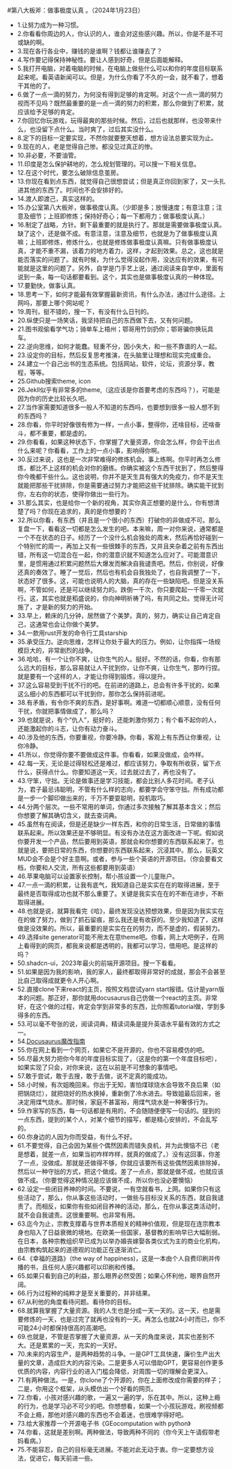 #第八大板斧：做事极度认真 。（2024年1月23日） 

- 1.让努力成为一种习惯。
- 2.你看看你周边的人，你认识的人，谁会对这些感兴趣。所以，你是不是不可或缺的啊。
- 3.现在各行各业中，赚钱的是谁啊？钱都让谁赚去了？
- 4.写作要记得保持神秘性。要让人感到好奇，但是后面能解释。
- 5.我打开电脑，对着电脑的时候，在电脑上做些什么可以和你的年度目标联系起来呢。看英语新闻可以。但是，为什么你看了不久的一会，就不看了，想着干其他的了。
- 6.做了一点一滴的努力，为何没有得到足够的肯定啊。对这个一点一滴的努力视而不见吗？既然最重要的是一点一滴的努力的积累，那么你做到了积累，就应该给予足够的肯定。
- 7.你回忆你玩游戏，玩得最爽的那些时候。然后，过后也就那样，也没带来什么，也没留下点什么。当时爽了，过后其实没什么。
- 8.定下的目标一定要实现，不然你就要整天想着，想方设法总要实现为止。
- 9.现在的人，老是觉得自己惨。都没见过真正的惨。
- 10.非必要，不要油管。
- 11.印度是怎么保护耕地的，怎么规划管理的。可以搜一下相关信息。
- 12.在这个时代，要怎么破除信息茧房。
- 13.你现在看到点东西，就觉得自己很想尝试；但是真正你回到家了，又一头扎进其他的东西了。时间也不会安排好的。
- 14.渡人即渡己，真实这样的。
- 15.办公室第八大板斧，做事极度认真。（少即是多；放慢速度；有意注意；注意及细节；上班即修炼；保持好奇心；每一下都用力；做事极度认真。）
- 16.制定了战略，方针。剩下最重要的就是执行了。那就是需要做事极度认真。缺了这个，还是做不成。有意注意，注意及细节，也就是为了做事极度认真嘛；上班即修炼，修炼什么，也就是修炼做事极度认真嘛。只有做事极度认真，才能不重不漏，该着力的地方着力，这样，才起到效果。总之，这也就是能否落实的问题了。就有时候，为什么觉得没起作用，没达应有的效果，有可能就是这里的问题了。另外，自学是门手艺上说，通过阅读来自学中，里面有说到一条，每一句话都要看到。这个，其实也是做事极度认真的一种体现。
- 17.要勤快，做事认真。
- 18.思考一下，如何才能最有效掌握最新资讯，有什么办法，通过什么途径。上网吗，那要上哪个网站呢？
- 19.周刊，挺不错的，搜一下，有没有什么日刊的。
- 20.纵使只是一场笑话，我坚持把自己的东西做下去，又有何问题。
- 21.图书观偷看学气功；骑单车上梧州；鄂哥用竹剑扔你；鄂哥骗你换玩具车。
- 22.逆向思维，如何才能蠢。轻重不分，因小失大，和一些不靠谱的人一起。
- 23.设定你的目标，然后反复思考推演，在头脑里让理想和现实完成重合。
- 24.建立一个自己出书的生态系统。包括网站，软件，论坛，资源分享，教程，等等。
- 25.Github搜索theme, icon
- 26.Jekll似乎有非常多的theme,（这应该是你首要考虑的东西吗？），可能是因为你的历史比较长久吧。
- 27.当作家需要知道很多一般人不知道的东西吗，也要想到很多一般人想不到的东西吗？
- 28.你看，你平时好像很有修为一样，一点小事，整得你，还啥目标，还啥奋斗，都不重要，都是虚的。
- 29.你看看，如果这种状态下，你掌握了大量资源，你会怎么样，你会干出点什么来呢？你看看，工作上的一点小事，影响得你啊。
- 30.反过来说，这也是一次非常难得的修炼机会。事上练啊。你平时再怎么修炼，都比不上这样的机会对你的磨练。你确实被这个东西干扰到了，然后整得你今晚都干些什么。这也说明，你并不是天生具有强大的免疫力，你不是天生就能把那些干扰排除，你是需要通过努力才能把这些干扰排除。确实能干扰到你，左右你的状态，使得你做出一些行为。
- 31.那么其实，也是给你一个新的视角，其实你真正想要的是什么，你有想清楚了吗？你现在追求的，真的是你想要的？
- 32.所以你看，有东西（并且是一个很小的东西）打破你的非做成不可。那么复盘一下，看看这一切都是怎么发生的吧。本来嘛，周一对你来说，通常都是一个不在状态的日子。经历了一个没什么机会独处的周末，然后再恰好碰到一个特别忙的周一，再加上又有一些很棘手的东西，又并且夹杂着之前有东西出错，所有这一切混合在一起，你的潜意识就不知道怎么应对了。可能潜意识里，是惯用通过积累问题然后大爆发而解决自我谴责吧。然后，你别说，好像还真的奏效了。睡了一觉后，然后也有机会自我独处了，也自我调整了一下，状态好了很多。这，可能也说明人的大脑，真的存在一些缺陷吧。但是没关系啊，不管如何，还是可以继续努力的。跌倒一千次，你只要爬起一千零一次就行。这，其实也就是稻盛说的，你向神明祈祷了吗，有共同之处。觉得无计可施了，才是新的努力的开始。
- 33.早上，赖床的几分钟，居然做了个美梦。真的，努力，确实让自己肯定自己，这通常也会让你做个美梦。
- 34.一款用rust开发的命令行工具starship
- 35.承受压力。逆向思维，怎样让你处于最大的压力。例如，让你指挥一场规模巨大的，非常剧烈的战争。
- 36.哈哈，有一个让你不爽，让你生气的人。挺好。不然的话，你看，你有那么远大的目标，那么容易就让人干扰到你，让你不爽，让你生气，那咋行捏。就是要有一个这样的人，才能让你得到锻炼，得以提升。
- 37.这么容易受到干扰不行的吧。在前进的道路上，总会有许多干扰的，如果这么细小的东西都可以干扰到你，那你怎么保持前进呢。
- 38.有矛盾，有令你不爽的东西，是好事啊。难道一切都顺心顺意，没有任何干扰，你就把事情做成了，那么吗？
- 39.也就是说，有个“仇人”，挺好的，还能刺激你努力；有个看不起你的人，还能激起你的斗志，让你有动力奋斗。
- 40.涉及他的东西，你要重视，你要冷静。你看，客观上有东西让你重视，让你冷静。
- 41.所以，你觉得你要不要做成这件事。你看看，如果没做成，会咋样。
- 42.每一天，无论是过得轻松还是难过，都应该努力，争取有所收获，留下点什么，获得点什么。你要知道这一天，过去就过去了，再也没有了。
- 43.守笨，守拙。无论是做事还是学习技能，都会比别人多花时间。老子认为，君子最忌讳聪明，不管有什么样的志向，都要学会守笨守拙。所有成功都是一步一个脚印做出来的，千万不要耍聪明，投机取巧。
- 44.分两个层次。一些不常用的单词，你通过多次接触了解其基本含义；然后你想要了解其确切含义，就去查词典。
- 45.虽然有在阅读，但是还是缺少一样东西，和你的日常生活，日常做的事情联系起来。所以效果还是不够明显。有没有办法在这方面改进一下呢。假如说你要开发一个产品，然后要用到英语，那就会和你想要的东西联系起来了。也就是说，要把日常的东西，你想要的东西联系起来，沉浸其中。那么，玩英文MUD会不会是个好主意啊。或者，参与一些个英语的开源项目。（你会要看文档，你要和人交流，所有这些都要用到英语）
- 46.苹果电脑可以设置家长控制，帮小孩设置一个儿童账户。
- 47.一点一滴的积累，让我有底气，我知道自己是实实在在的取得进展，至于最终是否取得成功也就不那么重要了。关键是我实实在在的不断在进步，不断取得进展。
- 48.也就是说，就算我看完《哈》，最终发现没达预想效果，但是因为我实实在在的做了努力，做到了抓石留痕，那么我还是有收获的。至少我知道了，这样做是没效果的。所以，最重要的是实实在在的努力，而不是虚的，假装努力。
- 49.选择site generator可能不用太在意theme吧。你看，网上大吧例子，在网上看得到的网页，都我来说都是透明的，我都可以学习，借用吧。是这样的吗？
- 50.shadcn-ui，2023年最火的前端开源项目。搜一下看看。
- 51.如果是因为我的影响，我的家人，最终都取得非常好的成就，那会不会甚至比自己取得成就更令人开心啊。
- 52.直接clone下来react的主页，按照文档尝试yarn start报错。估计是yarn版本的问题。那正好，那你就用docusaurus自己仿做一个react的主页。非常好，在这个做的过程，肯定会学到非常多的东西，比你照着tutorial做，学到多得多的东西。
- 53.可以毫不夸张的说，阅读词典，精读词条是提升英语水平最有效的方式之一。
- 54.[Docusaurus魔改指南](https://kuizuo.cn/docs/docusaurus-guides)
- 55.你在网上看到一个网页，如果它不是开源的，你也不容易模仿的吧。
- 56.尽最大努力把你今年的年度目标实现了，（这是你的第一个年度目标吧），如果实现了只会，对你来说，这在以前是不可想象的事情吧。
- 57.敢于尝试，敢于去搜，敢于去做，说不定真的能成功。
- 58.小时候，有次姐晚回来。你出于无知，害怕煤球烧水会导致不良后果（如把锅烧烂），就把烧好的热水换掉，重新倒了冷水进去。导致姐最后回来，爸决定用煤气烧水。那时候，家庭不甚富裕，用煤气烧水是一种奢侈行为。
- 59.作家写的东西，每一句话都是有用的，不会随随便便写一句话的。提到的一点东西，提到的某个人，对某个细节的描写，都是精心安排的，不会乱写的。
- 60.你身边的人因为你而受益，有什么不好。
- 61.不要觉得，自己会因为某些个偶然因素而错失良机，并为此懊恼不已（老是想着，就差一点，如果当初咋样咋样，就真的做成了。）没有这回事，你差了一点，没做成。那就是还做得不够，你就应该要所有这些偶然因素排除掉，然后以一种守拙的方式，把这个做成。差了一点点，那就是做不成，也就应该做不成。（你要觉得这种情况是应该做不成，所以你也没必要懊恼）
- 62.设定一些闭目养神的时间。不要说，一有空就看书，上网。如果你只有这些活动了，那么，你从事这些活动时，一做些与目标没关系的东西，就自我谴责了。而相反，如果你有些如闭目养神的活动，那么，在你从事这类活动时，就不会自我谴责。这很重要啊。也非常有用。
- 63.迄今为止，宗教支撑着与世界本质相关的精神价值观，但是现在连宗教本身也陷入了日益衰微的境地。在欧美一些国家，基督教的影响早已大幅削弱。在日本，各种宗教组织早已成为以举办婚丧嫁娶各类仪式为主的商业化机构，由宗教构筑起来的道德观的功能正在逐渐消亡。
- 64.《幸福的道路》（the way of happiness)，这是一本由个人自费印刷并传播的书，且任何人感兴趣都可以印刷和传播。
- 65.如果只看到自己的利益，那么眼界必然受困；如果心怀利他，眼界自然开阔。
- 66.行为过程种的纯粹才是至关重要的，并非结果。
- 67.从利他的角度看待问题。看待你的目标。
- 68.就算我掌握了大量资源。我的人生也是分成一天一天的。这一天，也是需要修炼的一天，也是过完了就再也没有的一天。再怎么也就24小时而已，你不可能24小时都保持很高的高潮吧。
- 69.也就是，不管是否掌握了大量资源，从一天的角度来说，其实也差别不大。还是累累的一天，充实的一天好。
- 70.未来的内容生产，是两种趋势的斗争。一是GPT工具快速，廉价生产出大量的文章，造成巨大的内容污染。二是更多人可以借助GPT，更容易创作更多优质的内容，内容行业的进入门槛会降低，对周围一切的理解会更深入。
- 71.有两种做法。一是，你clone了个开源的，你在上面修改成你需要的样子；二是，你用这个框架，从头模仿出一个好看的网页。
- 72.你看，小孩对感兴趣的歌，一遍又一遍的学，乐在其中。所以，这种上瘾的行为，也是学习必不可少的吧。你想想看，如果一个小孩玩游戏，刷视频都不会上瘾，那他对感兴趣的东西也不会着迷，也很难学得好吧。
- 73.给大家推荐一个开源电子书《GEocomputation with python》
- 74.你看，这就是差别啊。两种做法，导致两种不同的（你今天上午请假带老妈看病。）
- 75.不能容忍，自己的目标毫无进展。不能对此无动于衷。你一定要想方设法，促进它，每天前进一些。
